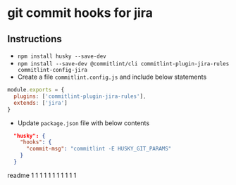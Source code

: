 # git commit hooks for jira

## Instructions

- `npm install husky --save-dev`
- `npm install --save-dev @commitlint/cli commitlint-plugin-jira-rules commitlint-config-jira`
- Create a file `commitlint.config.js` and include below statements
```javascript
module.exports = {
  plugins: ['commitlint-plugin-jira-rules'],
  extends: ['jira']
}
```
- Update `package.json` file with below contents

```json
  "husky": {
    "hooks": {
      "commit-msg": "commitlint -E HUSKY_GIT_PARAMS"
    }
  }
```

readme
1
1
1
1
1
1
1
1
1
1
1
